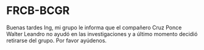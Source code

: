 # FRCB-BCGR
Buenas tardes Ing, mi grupo le informa que el compañero Cruz Ponce Walter Leandro no ayudó en las investigaciones y a último momento decidió retirarse del grupo. Por favor ayúdenos. 
